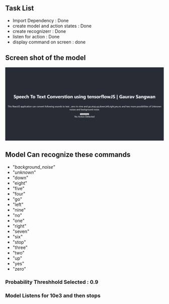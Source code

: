 ## Task List
- Import Dependency : Done
- create model and action states : Done
- create recognizerr : Done
- listen for action : Done
- display command on screen : done

## Screen shot of the model


![alt text](https://github.com/gauravsangwan/Speech-Recognition-ReactJS/blob/master/SpeecRecog.png?raw=true)


## Model Can recognize these commands
- "_background_noise_"
- "_unknown_"
- "down"
- "eight"
- "five"
- "four"
- "go"
- "left"
- "nine"
- "no"
- "one"
- "right"
- "seven"
- "six"
- "stop"
- "three"
- "two"
- "up"
- "yes"
- "zero"


### Probability Threshhold Selected : 0.9
### Model Listens for 10e3 and then stops
